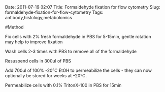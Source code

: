 Date: 2011-07-16 02:07
Title: Formaldehyde fixation for flow cytometry
Slug: formaldehyde-fixation-for-flow-cytometry
Tags: antibody,histology,metabolomics





#Method

Fix cells with 2% fresh formaldehyde in PBS for 5-15min, gentle rotation may
help to improve fixation



Wash cells 2-3 times with PBS to remove all of the formaldehyde



Resuspend cells in 300ul of PBS 



Add 700ul of 100% -20°C EtOH to permeabilize the cells - they can now optionally be stored for weeks at –20°C.



Permeabilize cells with 0.1% TritonX-100 in PBS for 15min




